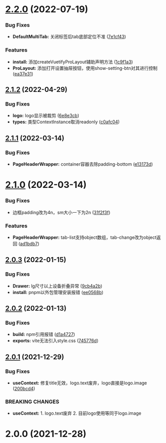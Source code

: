 # [2.2.0](https://github.com/yikoyu/vuetify-pro-layout/compare/v2.1.2...v2.2.0) (2022-07-19)


### Bug Fixes

* **DefaultMultiTab:** 关闭标签后tab底部定位不准 ([7e1cf43](https://github.com/yikoyu/vuetify-pro-layout/commit/7e1cf4372de8f397cd7a152ea39a56edd419cb51))


### Features

* **install:** 添加createVuetifyProLayout辅助声明方法 ([1c9f1a3](https://github.com/yikoyu/vuetify-pro-layout/commit/1c9f1a39487a335a22f0f48851e90fba1d218129))
* **ProLayout:** 添加打开设置抽屉按钮，使用show-setting-btn对其进行控制 ([ea37e31](https://github.com/yikoyu/vuetify-pro-layout/commit/ea37e31d52f313b34b906e3bafa33a3d50e71578))

## [2.1.2](https://github.com/yikoyu/vuetify-pro-layout/compare/v2.1.1...v2.1.2) (2022-04-29)


### Bug Fixes

* **logo:** logo显示被裁剪 ([6e8e3cb](https://github.com/yikoyu/vuetify-pro-layout/commit/6e8e3cb33c76bf2ed9177819f3eb9868c89c0a37))
* **types:** 类型ContextInstance取消readonly ([c0afc04](https://github.com/yikoyu/vuetify-pro-layout/commit/c0afc04f115dc08e49afbc6440c278af628b782e))



## [2.1.1](https://github.com/yikoyu/vuetify-pro-layout/compare/v2.1.0...v2.1.1) (2022-03-14)


### Bug Fixes

* **PageHeaderWrapper:** container容器去除padding-bottom ([e13173d](https://github.com/yikoyu/vuetify-pro-layout/commit/e13173dace080d784da3b79000fc9ed1abde1878))



# [2.1.0](https://github.com/yikoyu/vuetify-pro-layout/compare/v2.0.3...v2.1.0) (2022-03-14)


### Bug Fixes

* 边框padding改为4n，sm大小一下为2n ([31f2f3f](https://github.com/yikoyu/vuetify-pro-layout/commit/31f2f3f48ba16f3c8dd35f5ae740bc8416ed1ab8))


### Features

* **PageHeaderWrapper:** tab-list支持object数组，tab-change改为object返回 ([ad1bdb7](https://github.com/yikoyu/vuetify-pro-layout/commit/ad1bdb71e23d747ef9a705381942b7a61f2b118f))



## [2.0.3](https://github.com/yikoyu/vuetify-pro-layout/compare/v2.0.2...v2.0.3) (2022-01-15)


### Bug Fixes

* **Drawer:** lg尺寸以上设备折叠异常 ([9cb4a2b](https://github.com/yikoyu/vuetify-pro-layout/commit/9cb4a2bce1c53c397f165faf31274185f35c83db))
* **install:** pnpm以外包管理安装报错 ([ee0568b](https://github.com/yikoyu/vuetify-pro-layout/commit/ee0568bce52de3fe341dc16a19af0808f054ec53))



## [2.0.2](https://github.com/yikoyu/vuetify-pro-layout/compare/v2.0.1...v2.0.2) (2022-01-13)


### Bug Fixes

* **build:** npm引用报错 ([d1a4727](https://github.com/yikoyu/vuetify-pro-layout/commit/d1a472718b3afd59f7cc7d11631fb2ccaed02e14))
* **exports:** vite无法引入style.css ([745776d](https://github.com/yikoyu/vuetify-pro-layout/commit/745776d83ee08f58e27e69d037958e430b002598))



## [2.0.1](https://github.com/yikoyu/vuetify-pro-layout/compare/v2.0.0...v2.0.1) (2021-12-29)


### Bug Fixes

* **useContext:** 修复title无效，logo.text废弃，logo直接是logo.image ([200bcd4](https://github.com/yikoyu/vuetify-pro-layout/commit/200bcd4fa0c2b9cc7b69d6135c08700a487cc8cf))


### BREAKING CHANGES

* **useContext:** 1. logo.text废弃 2. 目前logo使用等同于logo.image



# 2.0.0 (2021-12-28)
